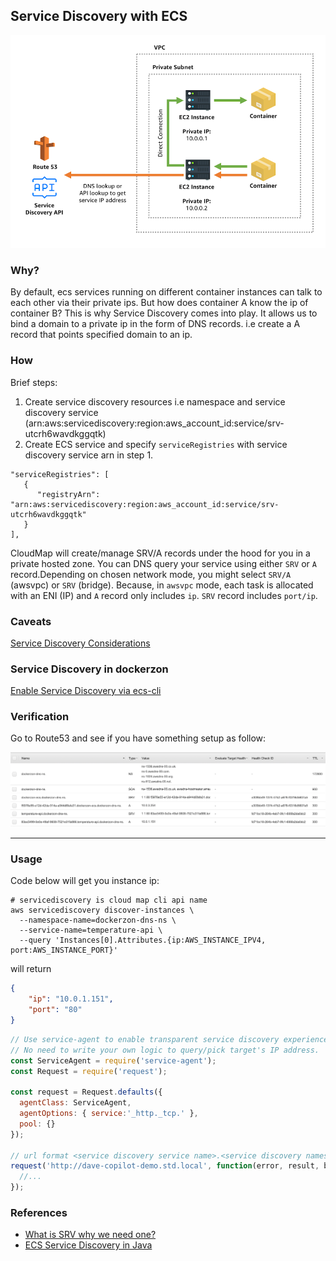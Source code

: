 ## Service Discovery with ECS

![service-discovery-arch](service-discovery-arch.png)

### Why?
By default, ecs services running on different container instances can talk to each other via their private ips. But how does container A know the ip of container B?
This is why Service Discovery comes into play. It allows us to bind a domain to a private ip in the form of DNS records. i.e create a A record that points specified domain to an ip.

### How

Brief steps:

1. Create service discovery resources i.e namespace and service discovery service (arn:aws:servicediscovery:region:aws_account_id:service/srv-utcrh6wavdkggqtk)
2. Create ECS service and specify `serviceRegistries` with service discovery service arn in step 1.
```
"serviceRegistries": [
   {
      "registryArn": "arn:aws:servicediscovery:region:aws_account_id:service/srv-utcrh6wavdkggqtk"
   }
],
```
CloudMap will create/manage SRV/A records under the hood for you in a private hosted zone. You can DNS query your service using either `SRV` or `A` record.Depending on chosen network mode, you might select `SRV/A` (awsvpc)  or `SRV` (bridge). Because, in `awsvpc` mode, each task is allocated with an ENI (IP) and `A` record only includes `ip`. `SRV` record includes `port/ip`.

### Caveats
[Service Discovery Considerations](https://docs.aws.amazon.com/AmazonECS/latest/developerguide/service-discovery.html)

### Service Discovery in dockerzon
[Enable Service Discovery via ecs-cli](https://docs.aws.amazon.com/AmazonECS/latest/developerguide/ecs-cli-tutorial-servicediscovery.html)

### Verification
Go to Route53 and see if you have something setup as follow:

![route53-private-dns](./service-discovery-route53.png)

---

### Usage
Code below will get you instance ip:

```shell
# servicediscovery is cloud map cli api name
aws servicediscovery discover-instances \
  --namespace-name=dockerzon-dns-ns \
  --service-name=temperature-api \
  --query 'Instances[0].Attributes.{ip:AWS_INSTANCE_IPV4, port:AWS_INSTANCE_PORT}'
```

will return

```json
{
    "ip": "10.0.1.151",
    "port": "80"
}
```


```javascript
// Use service-agent to enable transparent service discovery experience.
// No need to write your own logic to query/pick target's IP address.
const ServiceAgent = require('service-agent');
const Request = require('request');

const request = Request.defaults({
  agentClass: ServiceAgent,
  agentOptions: { service:'_http._tcp.' },
  pool: {}
});

// url format <service discovery service name>.<service discovery namespace>
request('http://dave-copilot-demo.std.local', function(error, result, body) {
  //...
});
```

### References

- [What is SRV why we need one?](https://www.webhostingbuzz.com/wiki/what-srv-record-and-why-you-might-need-one/)
- [ECS Service Discovery in Java](https://pattern-match.com/blog/ecs-service-discovery-in-java/)
